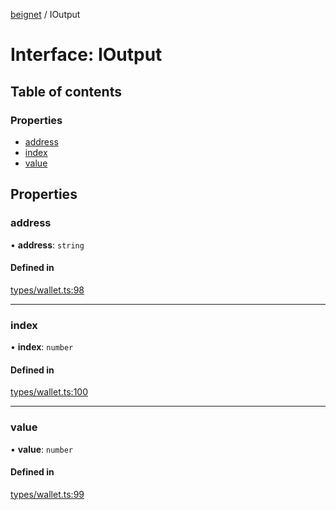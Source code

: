 [beignet](../README.md) / IOutput

# Interface: IOutput

## Table of contents

### Properties

- [address](IOutput.md#address)
- [index](IOutput.md#index)
- [value](IOutput.md#value)

## Properties

### address

• **address**: `string`

#### Defined in

[types/wallet.ts:98](https://github.com/coreyphillips/beignet/blob/f8e8e28/src/types/wallet.ts#L98)

___

### index

• **index**: `number`

#### Defined in

[types/wallet.ts:100](https://github.com/coreyphillips/beignet/blob/f8e8e28/src/types/wallet.ts#L100)

___

### value

• **value**: `number`

#### Defined in

[types/wallet.ts:99](https://github.com/coreyphillips/beignet/blob/f8e8e28/src/types/wallet.ts#L99)
